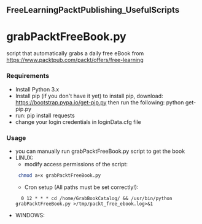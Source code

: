 ## FreeLearningPacktPublishing_UsefulScripts

# grabPacktFreeBook.py 
script that automatically grabs a daily free eBook from https://www.packtpub.com/packt/offers/free-learning

### Requirements
* Install Python 3.x
* Install pip (if you don't have it yet)
  to install pip, download:  https://bootstrap.pypa.io/get-pip.py 
  then run the following:    python get-pip.py
* run:                       pip install requests
* change your login credentials in loginData.cfg file
  
### Usage
* you can manually run grabPacktFreeBook.py script to get the book
* LINUX:
  * modify access permissions of the script:  
   ```sh
    chmod a+x grabPacktFreeBook.py 
    ```
  * Cron setup (All paths must be set correctly!):
  ```
    0 12 * * * cd /home/GrabBookCatalog/ && /usr/bin/python grabPacktFreeBook.py >/tmp/packt_free_ebook.log>&1
  ```
* WINDOWS: